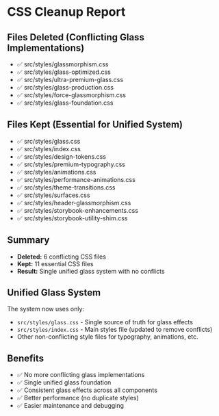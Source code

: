 # CSS Cleanup Report

## Files Deleted (Conflicting Glass Implementations)
- ✅ src/styles/glassmorphism.css
- ✅ src/styles/glass-optimized.css
- ✅ src/styles/ultra-premium-glass.css
- ✅ src/styles/glass-production.css
- ✅ src/styles/force-glassmorphism.css
- ✅ src/styles/glass-foundation.css

## Files Kept (Essential for Unified System)
- ✅ src/styles/glass.css
- ✅ src/styles/index.css
- ✅ src/styles/design-tokens.css
- ✅ src/styles/premium-typography.css
- ✅ src/styles/animations.css
- ✅ src/styles/performance-animations.css
- ✅ src/styles/theme-transitions.css
- ✅ src/styles/surfaces.css
- ✅ src/styles/header-glassmorphism.css
- ✅ src/styles/storybook-enhancements.css
- ✅ src/styles/storybook-utility-shim.css

## Summary
- **Deleted:** 6 conflicting CSS files
- **Kept:** 11 essential CSS files
- **Result:** Single unified glass system with no conflicts

## Unified Glass System
The system now uses only:
- `src/styles/glass.css` - Single source of truth for glass effects
- `src/styles/index.css` - Main styles file (updated to remove conflicts)
- Other non-conflicting style files for typography, animations, etc.

## Benefits
- ✅ No more conflicting glass implementations
- ✅ Single unified glass foundation
- ✅ Consistent glass effects across all components
- ✅ Better performance (no duplicate styles)
- ✅ Easier maintenance and debugging
